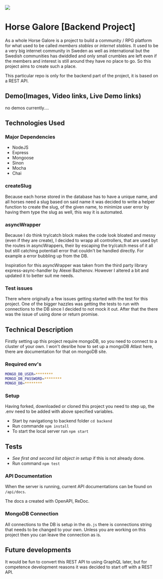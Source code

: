 <img src="https://img.shields.io/github/last-commit/malinhanak/backend-hg-community?style=for-the-badge">

# Horse Galore [Backend Project]

As a whole Horse Galore is a project to build a community / RPG platform for what used to be called _members stables_ or
_internet stables_. It used to be a very big internet community in Sweden as well as international but the Swedish
communities has dwiddled and only small crumbles are left even if the members and interest is still around they have no
place to go. So this project aims to create such a place.

This particular repo is only for the backend part of the project, it is based on a REST API.

## Demo(Images, Video links, Live Demo links)

no demos currently....

## Technologies Used

### Major Dependencies

- NodeJS
- Express
- Mongoose
- Sinon
- Mocha
- Chai

### createSlug

Because each horse stored in the database has to have a unique name, and all horses need a slug based on said name it
was decided to write a helper function to create the slug, of the given name, to minimize user error by having them type
the slug as well, this way it is automated.

### asyncWrapper

Because I do think try/catch block makes the code look bloated and messy (even if they are create), I decided to wrapp
all controllers, that are used byt the routes in asyncWrappers, their by escaping the try/catch mess of it all but still
catching potentiall error that couldn't be handled directly. For example a error bubbling up from the DB.

Inspiration for this asyncWrapper was taken from the third party library express-async-handler by Alexei Bazhenov.
However I altered a bit and updated it to better suit me needs.

### Test issues

There where originally a few issues getting started with the test for this project. One of the bigger hazzles was
getting the tests to run with connections to the DB since I decided to not mock it out. After that the there was the
issue of using done or return promise.

## Technical Description

Firstly setting up this project require mongoDB, so you need to connect to a cluster of your own. I won't desribe how to
set up a mongoDB Atlast here, there are documentation for that on mongoDB site.

### Required env's

```bash
MONGO_DB_USER=********
MONGO_DB_PASSWORD=********
MONGO_DB=********
```

### Setup

Having forked, downloaded or cloned this project you need to step up, the .env need to be added with above specified
variables.

- Start by navigationg to backend folder `cd backend`
- Run commande `npm install`
- To start the local server run `npm start`

## Tests

- _See first and second list object in setup_ if this is not already done.
- Run command `npm test`

### API Documentation

When the server is running, current API documentations can be found on `/api/docs`.

The docs a created with OpenAPI, ReDoc.

### MongoDB Connection

All connections to the DB is setup in the `db.js` there is connections string that needs to be changed to your own.
Unless you are working on this project then you can leave the connection as is.

## Future developments

It would be fun to convert this REST API to using GraphQL later, but for competence development reasons it was decided
to start off with a REST API.
